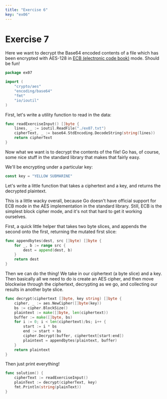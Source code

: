 ```yaml
---
title: "Exercise 6"
key: "ex06"
---
```


# Exercise 7

Here we want to decrypt the Base64 encoded contents of a file which has been
encrypted with AES-128 in [ECB (electronic code
book)](https://en.wikipedia.org/wiki/Block_cipher_mode_of_operation) mode. Should be
fun!

```go
package ex07

import (
	"crypto/aes"
	"encoding/base64"
	"fmt"
	"io/ioutil"
)
```


First, let's write a utility function to read in the data:

```go
func readExerciseInput() []byte {
	lines, _ := ioutil.ReadFile("./ex07.txt")
	cipherText, _ := base64.StdEncoding.DecodeString(string(lines))
	return cipherText
}
```


Now what we want is to decrypt the contents of the file! Go has, of course,
some nice stuff in the standard library that makes that fairly easy.

We'll be encrypting under a particular key:

```go
const key = "YELLOW SUBMARINE"
```


Let's write a little function that takes a ciphertext and a key, and
returns the decrypted plaintext.

This is a little wacky overall, because Go doesn't have official support for
ECB mode in the AES implementation in the standard library. Still, ECB is
the simplest block cipher mode, and it's not that hard to get it working ourselves.

First, a quick little helper that takes two byte slices, and appends the second
onto the first, returning the mutated first slice:

```go
func appendbytes(dest, src []byte) []byte {
	for _, b := range src {
		dest = append(dest, b)
	}
	return dest
}
```


Then we can do the thing! We take in our ciphertext (a byte slice) and
a key. Then basically all we need to do is create an AES cipher, and then
move blockwise through the ciphertext, decrypting as we go, and collecting our
results in another byte slice.

```go
func decrypt(ciphertext []byte, key string) []byte {
	cipher, _ := aes.NewCipher([]byte(key))
	bs := cipher.BlockSize()
	plaintext := make([]byte, len(ciphertext))
	buffer := make([]byte, bs)
	for i := 0; i < len(ciphertext)/bs; i++ {
		start := i * bs
		end := start + bs
		cipher.Decrypt(buffer, ciphertext[start:end])
		plaintext = appendbytes(plaintext, buffer)
	}
	return plaintext
}
```


Then just print everything!

```go
func solution() {
	cipherText := readExerciseInput()
	plainText := decrypt(cipherText, key)
	fmt.Println(string(plainText))
}
```
